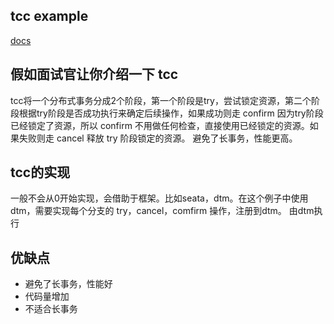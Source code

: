 ## tcc example

[docs](https://xjip3se76o.feishu.cn/wiki/wikcnOZnZMMuGWB42PPB0dyIppd)

## 假如面试官让你介绍一下 tcc

tcc将一个分布式事务分成2个阶段，第一个阶段是try，尝试锁定资源，第二个阶段根据try阶段是否成功执行来确定后续操作，如果成功则走 confirm
因为try阶段已经锁定了资源，所以 confirm 不用做任何检查，直接使用已经锁定的资源。如果失败则走 cancel 释放 try 阶段锁定的资源。
避免了长事务，性能更高。

## tcc的实现

一般不会从0开始实现，会借助于框架。比如seata，dtm。在这个例子中使用dtm，需要实现每个分支的 try，cancel，comfirm 操作，注册到dtm。
由dtm执行

## 优缺点
- 避免了长事务，性能好
- 代码量增加
- 不适合长事务